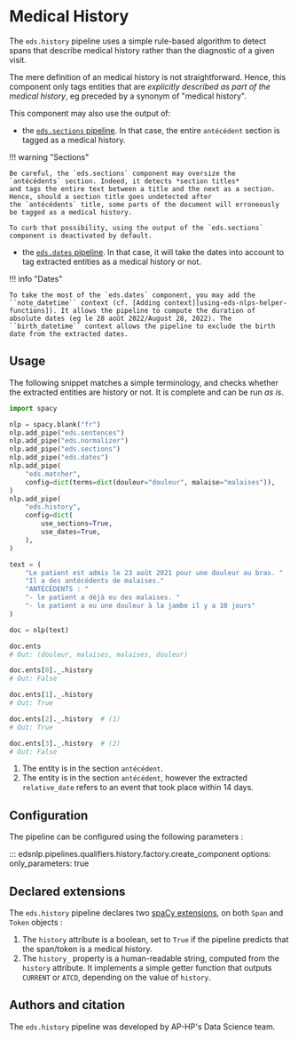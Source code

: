# Medical History

The `eds.history` pipeline uses a simple rule-based algorithm to detect spans that describe medical history rather than the diagnostic of a given visit.

The mere definition of an medical history is not straightforward.
Hence, this component only tags entities that are _explicitly described as part of the medical history_,
eg preceded by a synonym of "medical history".

This component may also use the output of:

- the [`eds.sections` pipeline](../misc/sections.md). In that case, the entire `antécédent` section is tagged as a medical history.

!!! warning "Sections"

    Be careful, the `eds.sections` component may oversize the `antécédents` section. Indeed, it detects *section titles*
    and tags the entire text between a title and the next as a section. Hence, should a section title goes undetected after
    the `antécédents` title, some parts of the document will erroneously be tagged as a medical history.

    To curb that possibility, using the output of the `eds.sections` component is deactivated by default.

- the [`eds.dates` pipeline](../misc/dates.md). In that case, it will take the dates into account to tag extracted entities as a medical history or not.

!!! info "Dates"

    To take the most of the `eds.dates` component, you may add the ``note_datetime`` context (cf. [Adding context][using-eds-nlps-helper-functions]). It allows the pipeline to compute the duration of absolute dates (eg le 28 août 2022/August 28, 2022). The ``birth_datetime`` context allows the pipeline to exclude the birth date from the extracted dates.

## Usage

The following snippet matches a simple terminology, and checks whether the extracted entities are history or not. It is complete and can be run _as is_.

```python
import spacy

nlp = spacy.blank("fr")
nlp.add_pipe("eds.sentences")
nlp.add_pipe("eds.normalizer")
nlp.add_pipe("eds.sections")
nlp.add_pipe("eds.dates")
nlp.add_pipe(
    "eds.matcher",
    config=dict(terms=dict(douleur="douleur", malaise="malaises")),
)
nlp.add_pipe(
    "eds.history",
    config=dict(
        use_sections=True,
        use_dates=True,
    ),
)

text = (
    "Le patient est admis le 23 août 2021 pour une douleur au bras. "
    "Il a des antécédents de malaises."
    "ANTÉCÉDENTS : "
    "- le patient a déjà eu des malaises. "
    "- le patient a eu une douleur à la jambe il y a 10 jours"
)

doc = nlp(text)

doc.ents
# Out: (douleur, malaises, malaises, douleur)

doc.ents[0]._.history
# Out: False

doc.ents[1]._.history
# Out: True

doc.ents[2]._.history  # (1)
# Out: True

doc.ents[3]._.history  # (2)
# Out: False
```

1. The entity is in the section `antécédent`.
2. The entity is in the section `antécédent`, however the extracted `relative_date` refers to an event that took place within 14 days.
## Configuration

The pipeline can be configured using the following parameters :

::: edsnlp.pipelines.qualifiers.history.factory.create_component
    options:
        only_parameters: true

## Declared extensions

The `eds.history` pipeline declares two [spaCy extensions](https://spacy.io/usage/processing-pipelines#custom-components-attributes), on both `Span` and `Token` objects :

1. The `history` attribute is a boolean, set to `True` if the pipeline predicts that the span/token is a medical history.
2. The `history_` property is a human-readable string, computed from the `history` attribute. It implements a simple getter function that outputs `CURRENT` or `ATCD`, depending on the value of `history`.

## Authors and citation

The `eds.history` pipeline was developed by AP-HP's Data Science team.
